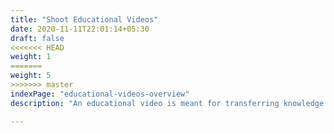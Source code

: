 ```yaml
---
title: "Shoot Educational Videos"
date: 2020-11-11T22:01:14+05:30
draft: false
<<<<<<< HEAD
weight: 1
=======
weight: 5
>>>>>>> master
indexPage: "educational-videos-overview"
description: "An educational video is meant for transferring knowledge to an audience. Learn how to make them."

---
```

